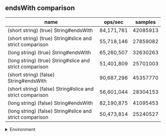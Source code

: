 ## endsWith comparison

|name|ops/sec|samples|
|-|-|-|
|(short string) (true) String#endsWith|84,171,781|42085913|
|(short string) (true) String#slice and strict comparison|55,718,146|27859082|
|(long string) (true) String#endsWith|65,260,507|32630263|
|(long string) (true) String#slice and strict comparison|51,401,809|25701003|
|(short string) (false) String#endsWith|90,687,296|45357770|
|(short string) (false) String#slice and strict comparison|56,601,044|28304153|
|(long string) (false) String#endsWith|82,190,875|41095453|
|(long string) (false) String#slice and strict comparison|50,473,814|25240527|


<details>
<summary>Environment</summary>

* __Machine:__ linux x64 | 4 vCPUs | 7.6GB Mem
* __Run:__ Tue May 06 2025 20:08:48 GMT+0000 (Coordinated Universal Time)
* __Node:__ `v23.11.0`
</details>

<!--
{"environment":{"platform":"linux","arch":"x64","cpus":4,"totalMemory":7.597835540771484},"benchmarks":[{"name":"(short string) (true) String#endsWith","samples":42085913,"opsSec":84171781.55729935},{"name":"(short string) (true) String#slice and strict comparison","samples":27859082,"opsSec":55718146.05875697},{"name":"(long string) (true) String#endsWith","samples":32630263,"opsSec":65260507.46601588},{"name":"(long string) (true) String#slice and strict comparison","samples":25701003,"opsSec":51401809.953496836},{"name":"(short string) (false) String#endsWith","samples":45357770,"opsSec":90687296.34842525},{"name":"(short string) (false) String#slice and strict comparison","samples":28304153,"opsSec":56601044.08604375},{"name":"(long string) (false) String#endsWith","samples":41095453,"opsSec":82190875.91813941},{"name":"(long string) (false) String#slice and strict comparison","samples":25240527,"opsSec":50473814.237980954}]}-->
